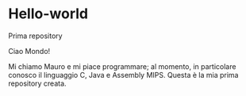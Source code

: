 # Hello-world
Prima repository

Ciao Mondo!

Mi chiamo Mauro e mi piace programmare; al momento, in particolare conosco il linguaggio C, Java e Assembly MIPS. 
Questa è la mia prima repository creata.

